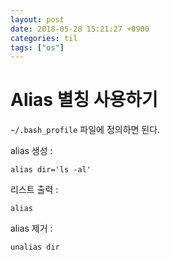 ```yaml
---
layout: post
date: 2018-05-28 15:21:27 +0900
categories: til
tags: ["os"]
---
```


# Alias 별칭 사용하기

`~/.bash_profile` 파일에 정의하면 된다.

alias 생성 :

    alias dir='ls -al'

리스트 출력 :

    alias

alias 제거 :

    unalias dir
